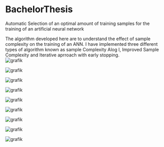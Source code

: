 # BachelorThesis
Automatic Selection of an optimal amount of training samples for the training of an artificial neural network


The algorithm developed here are to understand the effect of sample complexity on the  training of an ANN. I have implemented three different types of algorithm known as sample Complexity Alog I, Improved Sample Complexity and Iterative aprroach with early stopping.    
![grafik](https://user-images.githubusercontent.com/41636267/183136732-caeb6ac6-d584-447d-bd66-e06428ecb55d.png)

![grafik](https://user-images.githubusercontent.com/41636267/183136978-a421e627-4cea-470c-9148-036950efef7e.png)


![grafik](https://user-images.githubusercontent.com/41636267/183136785-de1cd4a8-24f6-406f-b7c4-b6eae790e609.png)

![grafik](https://user-images.githubusercontent.com/41636267/183136853-10e81813-7a5b-4aea-beb0-f6219381bf37.png)


![grafik](https://user-images.githubusercontent.com/41636267/183137081-3d815e77-9670-4fff-8f25-5e6be8446fbf.png)

![grafik](https://user-images.githubusercontent.com/41636267/183137164-6789f64d-d857-4715-a411-2ca52ea443a4.png)

![grafik](https://user-images.githubusercontent.com/41636267/183137265-59c6c0f9-9d8c-46af-b3a3-deb6560812f0.png)

![grafik](https://user-images.githubusercontent.com/41636267/183137346-ae95ad12-3f15-4dd9-991f-b4559d715d48.png)

![grafik](https://user-images.githubusercontent.com/41636267/183137401-025252c6-6cd9-4b48-822f-6d36ca2c9cbb.png)
